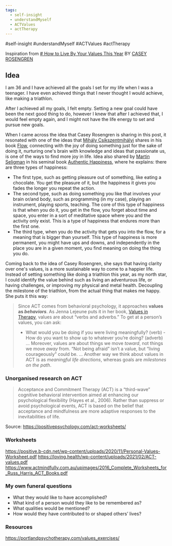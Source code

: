 ```yaml
---
tags:
  - self-insight
  - understandMyself
  - ACTValues
  - actTherapy
---
```

#self-insight #understandMyself #ACTValues #actTherapy


Inspiration from
[# How to Live By Your Values This Year](https://every.to/p/how-to-identify-and-live-your-life-by-your-values) BY [CASEY ROSENGREN](https://every.to/@caseyrosengren)


## Idea
I am 36 and I have achieved all the goals I set for my life when I was a teenager. I have even achieved things that I never thought I would achieve, like making a triathlon.

After I achieved all my goals, I felt empty. Setting a new goal could have been the next good thing to do, however I knew that after I achieved that, I would feel empty again, and I might not have the life energy to set and pursue new goals.

When I came across the idea that Casey Rosengren is sharing in this post, it resonated with one of the ideas that [Mihály Csíkszentmihályi](https://es.wikipedia.org/wiki/Mih%C3%A1ly_Cs%C3%ADkszentmih%C3%A1lyi) shares in his book [Flow](https://www.goodreads.com/book/show/66354.Flow), connecting with the joy of doing something just for the sake of doing it, nurturing one's brain with knowledge and ideas that passionate us, is one of the ways to find more joy in life. Idea also shared by  [Martin Seligman](https://en.wikipedia.org/wiki/Martin_Seligman) in his seminal book [Authentic Happiness](https://www.authentichappiness.sas.upenn.edu/), where he explains: there are three types of happiness:
- The first type, such as getting pleasure out of something, like eating a chocolate. You get the pleasure of it, but the happiness it gives you fades the longer you repeat the action.
- The second type, such as doing something you like that involves your brain or/and body, such as programming (in my case), playing an instrument, playing sports, teaching. The core of this type of happiness is that when you do it, you get in the flow, you forget about time and space, you enter in a sort of meditative space where you and the activity only exist. This is a type of happiness that endures more than the first one.
- The third type, when you do the activity that gets you into the flow, for a meaning that is bigger than yourself. This type of happiness is more permanent, you might have ups and downs, and independently in the place you are in a given moment, you find meaning on doing the thing you do.

Coming back to the idea of Casey Rosengren, she says that having clarity over one's values, is a more sustainable way to come to a happier life. Instead of setting something like doing a triathlon this year, as my north star, I could identify the value behind such as living an adventurous life, or having challenges, or improving my physical and metal health. Decoupling the milestone of the triathlon, from the actual thing that makes me happy. She puts it this way:


> Since ACT comes from behavioral psychology, it approaches **values as _behaviors_**. As Jenna Lejeune puts it in her book, [Values in Therapy](https://www.amazon.com/Values-Therapy-Clinicians-Psychological-Flexibility-ebook/dp/B07MT7DW5T), values are about “verbs and adverbs.” To get at a person’s values, you can ask:
>   -  What would you be doing if you were living meaningfully? (verb)
     -   How do you want to show up to whatever you’re doing? (adverb)
     ... 
>  Moreover, values are about things we move _toward_, not things we move _away_ from. “Not being afraid” isn’t a value, but “living courageously” could be.
>  ...
>  Another way we think about values in ACT is as _meaningful life directions_, whereas goals are _milestones on the path_.


### Unorganised research on ACT

> Acceptance and Commitment Therapy (ACT) is a “third-wave” cognitive behavioral intervention aimed at enhancing our psychological flexibility (Hayes et al., 2006).
> Rather than suppress or avoid psychological events, ACT is based on the belief that acceptance and mindfulness are more adaptive responses to the inevitabilities of life.

Source: https://positivepsychology.com/act-worksheets/


### Worksheets
https://positive.b-cdn.net/wp-content/uploads/2020/11/Personal-Values-Worksheet.pdf
https://loving.health/wp-content/uploads/2021/02/ACT-values.pdf
https://www.actmindfully.com.au/upimages/2016_Complete_Worksheets_for_Russ_Harris_ACT_Books.pdf

### My own funeral questions
-   What they would like to have accomplished?
-   What kind of a person would they like to be remembered as?
-   What qualities would be mentioned?
-   How would they have contributed to or shaped others’ lives?

### Resources
https://portlandpsychotherapy.com/values_exercises/
